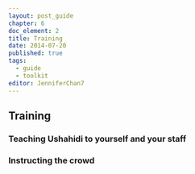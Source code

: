 ```yaml
---
layout: post_guide
chapter: 6
doc_element: 2
title: Training
date: 2014-07-20
published: true
tags:
  - guide
  - toolkit
editor: JenniferChan7
---
```


## Training

### Teaching Ushahidi to yourself and your staff

### Instructing the crowd

